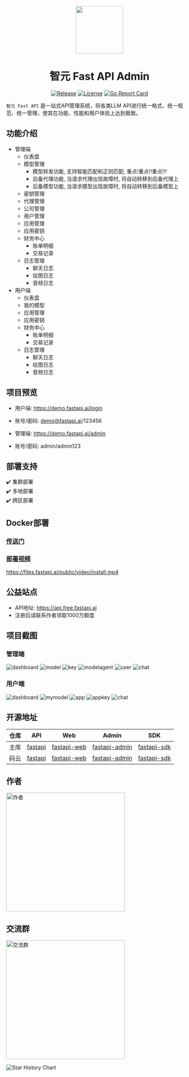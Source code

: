 <div align=center>

<img src="https://iim.ai/public/images/logo.png?t=20231207" width="128"/>

# 智元 Fast API Admin

[![Release](https://img.shields.io/github/v/release/iimeta/fastapi-admin?color=blue)](https://github.com/iimeta/fastapi-admin/releases)
[![License](https://img.shields.io/static/v1?label=license&message=MIT&color=green)](https://github.com/iimeta/fastapi-admin/blob/main/LICENSE)
[![Go Report Card](https://goreportcard.com/badge/github.com/iimeta/fastapi-admin)](https://goreportcard.com/report/github.com/iimeta/fastapi-admin)

</div>

`智元 Fast API` 是一站式API管理系统，将各类LLM API进行统一格式、统一规范、统一管理，使其在功能、性能和用户体验上达到极致。

## 功能介绍
- 管理端
  - 仪表盘
  - 模型管理
    - 模型转发功能, 支持智能匹配和正则匹配, 重点!重点!!重点!!!
    - 后备代理功能, 当请求代理出现故障时, 将自动转移到后备代理上
    - 后备模型功能, 当请求模型出现故障时, 将自动转移到后备模型上
  - 密钥管理
  - 代理管理
  - 公司管理
  - 用户管理
  - 应用管理
  - 应用密钥
  - 财务中心
    - 账单明细
    - 交易记录
  - 日志管理
    - 聊天日志
    - 绘图日志
    - 音频日志
- 用户端
  - 仪表盘
  - 我的模型
  - 应用管理
  - 应用密钥
  - 财务中心
    - 账单明细
    - 交易记录
  - 日志管理
    - 聊天日志
    - 绘图日志
    - 音频日志

## 项目预览

- 用户端: https://demo.fastapi.ai/login
- 账号/密码: demo@fastapi.ai/123456

- 管理端: https://demo.fastapi.ai/admin
- 账号/密码: admin/admin123

## 部署支持

✔️ 集群部署  
✔️ 多地部署  
✔️ 跨区部署

## Docker部署
### [传送门](https://github.com/iimeta/fastapi-admin/tree/docker)

### [部署视频](https://files.fastapi.ai/public/video/install.mp4)
https://files.fastapi.ai/public/video/install.mp4

## 公益站点

- API地址: https://api.free.fastapi.ai
- 注册后请联系作者领取1000万额度

## 项目截图
### 管理端
![dashboard](https://github.com/iimeta/fastapi-admin/assets/138393700/4d26474f-2082-41b4-8bd9-843ccb66d0a7)
![model](https://github.com/iimeta/fastapi-admin/assets/138393700/89d0721c-a72b-47f3-84e3-0080f5f1c8f9)
![key](https://github.com/iimeta/fastapi-admin/assets/138393700/f93922de-92e2-438e-8786-ae26981ec154)
![modelagent](https://github.com/iimeta/fastapi-admin/assets/138393700/f1e2c21f-d5ce-45e7-811d-7a5ed1a04138)
![user](https://github.com/iimeta/fastapi-admin/assets/138393700/1e812ed7-ff9f-46ab-847d-23a177bbedf0)
![chat](https://github.com/iimeta/fastapi-admin/assets/138393700/041a4324-eba8-42d4-8467-5964df6242f3)

### 用户端
![dashboard](https://github.com/iimeta/fastapi-admin/assets/138393700/94cd152c-b370-4cd9-b3f2-ca1dddf6821e)
![mymodel](https://github.com/iimeta/fastapi-admin/assets/138393700/cd8fec82-b2b8-4af4-b471-2c313e321d30)
![app](https://github.com/iimeta/fastapi-admin/assets/138393700/4dec9a5f-f399-4bfc-a3e3-bb50248a2c4c)
![appkey](https://github.com/iimeta/fastapi-admin/assets/138393700/662fe51d-9ed1-4672-b9db-f418b492b9a2)
![chat](https://github.com/iimeta/fastapi-admin/assets/138393700/5a92ab02-1319-436c-af2d-7d9ef0f49fe5)

## 开源地址
| 仓库 | API                                          | Web                                                  | Admin                                                    | SDK                                                  |
| ---- |----------------------------------------------|------------------------------------------------------|----------------------------------------------------------|------------------------------------------------------|
| 主库 | [fastapi](https://github.com/iimeta/fastapi) | [fastapi-web](https://github.com/iimeta/fastapi-web) | [fastapi-admin](https://github.com/iimeta/fastapi-admin) | [fastapi-sdk](https://github.com/iimeta/fastapi-sdk) |
| 码云 | [fastapi](https://gitee.com/iimeta/fastapi)  | [fastapi-web](https://gitee.com/iimeta/fastapi-web)  | [fastapi-admin](https://gitee.com/iimeta/fastapi-admin)  | [fastapi-sdk](https://gitee.com/iimeta/fastapi-sdk)  |

## 作者
<img src="https://iim.ai/public/images/Author.png?t=20231207" width="320" alt="作者"/>

## 交流群
<img src="https://iim.ai/public/images/WeChatGroup.jpg?t=20241020" width="320" alt="交流群"/>


![Star History Chart](https://api.star-history.com/svg?repos=iimeta/fastapi-admin&type=Date)
